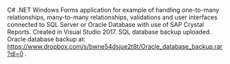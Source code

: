 C# .NET Windows Forms application for example of handling one-to-many relationships, many-to-many relationships, validations and user interfaces connected to SQL Server or Oracle Database with use of SAP Crystal Reports. Created in Visual Studio 2017. SQL database backup uploaded. Oracle database backup at: https://www.dropbox.com/s/bwne54dsjue2t8t/Oracle_database_backup.rar?dl=0 .
